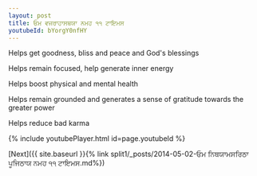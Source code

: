 ```yaml
---
layout: post
title: ਓਮ ਵਜਰਾਹਾਸਥਯਾ ਨਮਹ ੧੧ ਟਾਇਮਸ
youtubeId: bYorgY0nfHY
---
```

 
 
Helps get goodness, bliss and peace and God's blessings
 
Helps remain focused, help generate inner energy 
 
Helps boost physical and mental health 
 
Helps remain grounded and generates a sense of gratitude towards the greater power 
 
Helps reduce bad karma
 
 
 
 


{% include youtubePlayer.html id=page.youtubeId %}
 
[Next]({{ site.baseurl }}{% link  split1/_posts/2014-05-02-ਓਮ ਨਿਥਯਾਮਸਰਿਠਾ ਪੂਜਿਠਾਯ ਨਮਹ ੧੧ ਟਾਇਮਸ.md%})
 
